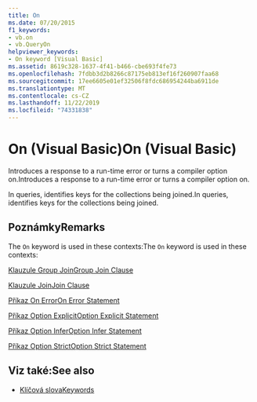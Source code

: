```yaml
---
title: On
ms.date: 07/20/2015
f1_keywords:
- vb.on
- vb.QueryOn
helpviewer_keywords:
- On keyword [Visual Basic]
ms.assetid: 8619c328-1637-4f41-b466-cbe693f4fe73
ms.openlocfilehash: 7fdbb3d2b8266c87175eb813ef16f260907faa68
ms.sourcegitcommit: 17ee6605e01ef32506f8fdc686954244ba6911de
ms.translationtype: MT
ms.contentlocale: cs-CZ
ms.lasthandoff: 11/22/2019
ms.locfileid: "74331838"
---
```

# <a name="on-visual-basic"></a><span data-ttu-id="2e50d-102">On (Visual Basic)</span><span class="sxs-lookup"><span data-stu-id="2e50d-102">On (Visual Basic)</span></span>
<span data-ttu-id="2e50d-103">Introduces a response to a run-time error or turns a compiler option on.</span><span class="sxs-lookup"><span data-stu-id="2e50d-103">Introduces a response to a run-time error or turns a compiler option on.</span></span>  
  
 <span data-ttu-id="2e50d-104">In queries, identifies keys for the collections being joined.</span><span class="sxs-lookup"><span data-stu-id="2e50d-104">In queries, identifies keys for the collections being joined.</span></span>  
  
## <a name="remarks"></a><span data-ttu-id="2e50d-105">Poznámky</span><span class="sxs-lookup"><span data-stu-id="2e50d-105">Remarks</span></span>  
 <span data-ttu-id="2e50d-106">The `On` keyword is used in these contexts:</span><span class="sxs-lookup"><span data-stu-id="2e50d-106">The `On` keyword is used in these contexts:</span></span>  
  
 [<span data-ttu-id="2e50d-107">Klauzule Group Join</span><span class="sxs-lookup"><span data-stu-id="2e50d-107">Group Join Clause</span></span>](../../visual-basic/language-reference/queries/group-join-clause.md)  
  
 [<span data-ttu-id="2e50d-108">Klauzule Join</span><span class="sxs-lookup"><span data-stu-id="2e50d-108">Join Clause</span></span>](../../visual-basic/language-reference/queries/join-clause.md)  
  
 [<span data-ttu-id="2e50d-109">Příkaz On Error</span><span class="sxs-lookup"><span data-stu-id="2e50d-109">On Error Statement</span></span>](../../visual-basic/language-reference/statements/on-error-statement.md)  
  
 [<span data-ttu-id="2e50d-110">Příkaz Option Explicit</span><span class="sxs-lookup"><span data-stu-id="2e50d-110">Option Explicit Statement</span></span>](../../visual-basic/language-reference/statements/option-explicit-statement.md)  
  
 [<span data-ttu-id="2e50d-111">Příkaz Option Infer</span><span class="sxs-lookup"><span data-stu-id="2e50d-111">Option Infer Statement</span></span>](../../visual-basic/language-reference/statements/option-infer-statement.md)  
  
 [<span data-ttu-id="2e50d-112">Příkaz Option Strict</span><span class="sxs-lookup"><span data-stu-id="2e50d-112">Option Strict Statement</span></span>](../../visual-basic/language-reference/statements/option-strict-statement.md)  
  
## <a name="see-also"></a><span data-ttu-id="2e50d-113">Viz také:</span><span class="sxs-lookup"><span data-stu-id="2e50d-113">See also</span></span>

- [<span data-ttu-id="2e50d-114">Klíčová slova</span><span class="sxs-lookup"><span data-stu-id="2e50d-114">Keywords</span></span>](../../visual-basic/language-reference/keywords/index.md)
